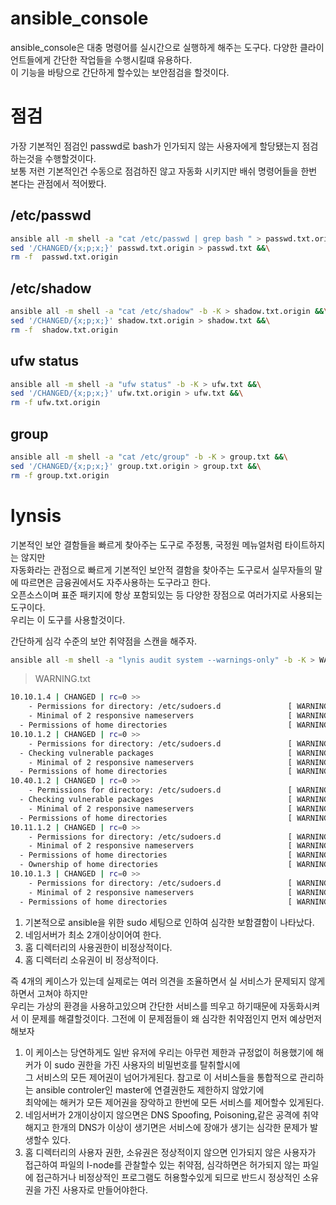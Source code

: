 # ansible_console

ansible_console은 대충 명령어를 실시간으로 실행하게 해주는 도구다.  다양한 클라이언트들에게 간단한 작업들을 수행시킬떄 유용하다.  
이 기능을 바탕으로 간단하게 할수있는 보안점검을 할것이다.  

# 점검
가장 기본적인 점검인 passwd로 bash가 인가되지 않는 사용자에게 할당됐는지 점검하는것을 수행할것이다.  
보통 저런 기본적인건 수동으로 점검하진 않고 자동화 시키지만 배쉬 명령어들을 한번 본다는 관점에서 적어봤다.  

## /etc/passwd
``` bash
ansible all -m shell -a "cat /etc/passwd | grep bash " > passwd.txt.origin &&\
sed '/CHANGED/{x;p;x;}' passwd.txt.origin > passwd.txt &&\
rm -f  passwd.txt.origin
```

## /etc/shadow

``` bash
ansible all -m shell -a "cat /etc/shadow" -b -K > shadow.txt.origin &&\
sed '/CHANGED/{x;p;x;}' shadow.txt.origin > shadow.txt &&\
rm -f  shadow.txt.origin
```

## ufw status

``` bash
ansible all -m shell -a "ufw status" -b -K > ufw.txt &&\
sed '/CHANGED/{x;p;x;}' ufw.txt.origin > ufw.txt &&\
rm -f ufw.txt.origin
```

## group

``` bash
ansible all -m shell -a "cat /etc/group" -b -K > group.txt &&\
sed '/CHANGED/{x;p;x;}' group.txt.origin > group.txt &&\
rm -f group.txt.origin
```

# lynsis

기본적인 보안 결함들을 빠르게 찾아주는 도구로 주정통, 국정원 메뉴얼처럼 타이트하지는 않지만  
자동화라는 관점으로 빠르게 기본적인 보안적 결함을 찾아주는 도구로서 실무자들의 말에 따르면은 금융권에서도 자주사용하는 도구라고 한다.  
오픈소스이며 표준 패키지에 항상 포함되있는 등 다양한 장점으로 여러가지로 사용되는 도구이다.  
우리는 이 도구를 사용할것이다.  

간단하게 심각 수준의 보안 취약점을 스캔을 해주자.  

``` bash
ansible all -m shell -a "lynis audit system --warnings-only" -b -K > WARNING.txt
```

> WARNING.txt

``` bash
10.10.1.4 | CHANGED | rc=0 >>
    - Permissions for directory: /etc/sudoers.d               [ WARNING ]
    - Minimal of 2 responsive nameservers                     [ WARNING ]
  - Permissions of home directories                           [ WARNING ]
10.10.1.2 | CHANGED | rc=0 >>
    - Permissions for directory: /etc/sudoers.d               [ WARNING ]
  - Checking vulnerable packages                              [ WARNING ]
    - Minimal of 2 responsive nameservers                     [ WARNING ]
  - Permissions of home directories                           [ WARNING ]
10.40.1.2 | CHANGED | rc=0 >>
    - Permissions for directory: /etc/sudoers.d               [ WARNING ]
  - Checking vulnerable packages                              [ WARNING ]
    - Minimal of 2 responsive nameservers                     [ WARNING ]
  - Permissions of home directories                           [ WARNING ]
10.11.1.2 | CHANGED | rc=0 >>
    - Permissions for directory: /etc/sudoers.d               [ WARNING ]
    - Minimal of 2 responsive nameservers                     [ WARNING ]
  - Permissions of home directories                           [ WARNING ]
  - Ownership of home directories                             [ WARNING ]
10.10.1.3 | CHANGED | rc=0 >>
    - Permissions for directory: /etc/sudoers.d               [ WARNING ]
    - Minimal of 2 responsive nameservers                     [ WARNING ]
  - Permissions of home directories                           [ WARNING ]
```
1. 기본적으로 ansible을 위한 sudo 세팅으로 인하여 심각한 보함결함이 나타났다.
2. 네임서버가 최소 2개이상이어여 한다.
3. 홈 디렉터리의 사용권한이 비정상적이다.
4. 홈 디렉터리 소유권이 비 정상적이다.

즉 4개의 케이스가 있는데 실제로는 여러 의견을 조율하면서 실 서비스가 문제되지 않게 하면서 고쳐야 하지만  
우리는 가상의 환경을 사용하고있으며 간단한 서비스를 띄우고 하기때문에 자동화시켜서 이 문제를 해결할것이다.
그전에 이 문제점들이 왜 심각한 취약점인지 먼저 예상먼저 해보자

1. 이 케이스는 당연하게도 일반 유저에 우리는 아무런 제한과 규정없이 허용했기에 해커가 이 sudo 권한을 가진 사용자의 비밀번호를 탈취할시에  
그 서비스의 모든 제어권이 넘어가게된다. 참고로 이 서비스들을 통합적으로 관리하는 ansible controler인 master에 연결권한도 제한하지 않았기에  
최악에는 해커가 모든 제어권을 장악하고 한번에 모든 서비스를 제어할수 있게된다.  
2. 네임서버가 2개이상이지 않으면은 DNS Spoofing, Poisoning,같은 공격에 취약해지고 한개의 DNS가 이상이 생기면은 서비스에 장애가 생기는 심각한 문제가 발생할수 있다.
3. 홈 디렉터리의 사용자 권한, 소유권은 정상적이지 않으면 인가되지 않은 사용자가 접근하여 파일의 I-node를 관찰할수 있는 취약점, 심각하면은 허가되지 않는 파일에 접근하거나 비정상적인 프로그램도 허용할수있게 되므로 반드시 정상적인 소유권을 가진 사용자로 만들어야한다.